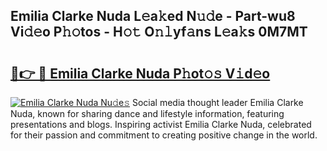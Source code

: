 ## Emilia Clarke Nuda L𝚎a𝚔ed N𝚞𝚍e - Part-wu8 Vi𝚍𝚎o P𝚑𝚘tos - H𝚘𝚝 O𝚗𝚕yf𝚊ns L𝚎a𝚔s 0M7MT

# <h2><a href="http://kfelwl.oniu.top/?m=Emilia+Clarke+Nuda">🔗👉 🔴 Emilia Clarke Nuda P𝚑ot𝚘𝚜 V𝚒d𝚎o</a></h2>

[![Emilia Clarke Nuda Nu𝚍e𝚜](https://i.imgur.com/0qMVB7G.gif)](http://kfelwl.oniu.top/?m=Emilia+Clarke+Nuda)
Social media thought leader Emilia Clarke Nuda, known for sharing dance and lifestyle information, featuring presentations and blogs. Inspiring activist Emilia Clarke Nuda, celebrated for their passion and commitment to creating positive change in the world.  
